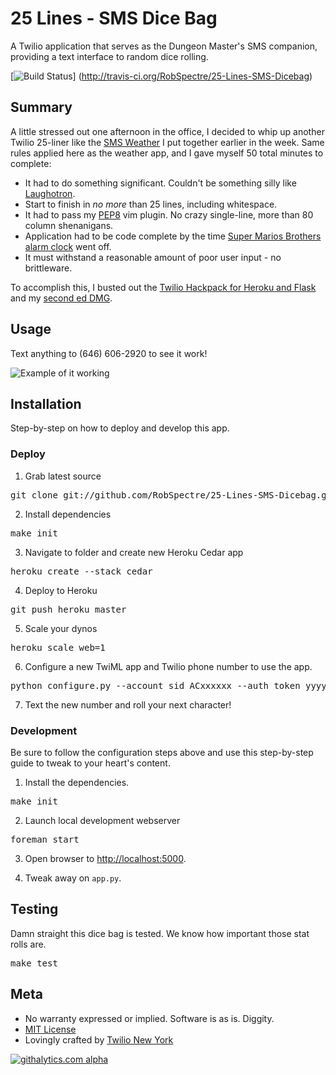 # 25 Lines - SMS Dice Bag 

A Twilio application that serves as the Dungeon Master's SMS companion,
providing a text interface to random dice rolling.

[![Build
Status](https://secure.travis-ci.org/RobSpectre/25-Lines-SMS-Dicebag.png)]
(http://travis-ci.org/RobSpectre/25-Lines-SMS-Dicebag)


## Summary

A little stressed out one afternoon in the office, I decided to whip up another
Twilio 25-liner like the [SMS
Weather](https://github.com/RobSpectre/25-Lines-SMS-Weather) I put together earlier in the week.
Same rules applied here as the weather app, and I gave myself 50 total minutes
to complete:

* It had to do something significant.  Couldn't be something silly like
  [Laughotron](http://www.laughotron.com/).
* Start to finish in *no more* than 25 lines, including whitespace.
* It had to pass my [PEP8](http://www.python.org/dev/peps/pep-0008/) vim plugin.
  No crazy single-line, more than 80 column shenanigans.
* Application had to be code complete by the time [Super Marios Brothers alarm
  clock](http://www.cutesense.com/detail.php?pID=1545&title=Super-Mario-%26amp%3B--Yoshi-Stainless--Mini-Table-Alarm-Clock)
  went off.
* It must withstand a reasonable amount of poor user input - no brittleware.

To accomplish this, I busted out the [Twilio Hackpack for Heroku and
Flask](https://github.com/RobSpectre/Twilio-Hackpack-for-Heroku-and-Flask) and
my [second ed
DMG](http://www.amazon.com/Dungeon-Masters-Guide-Advanced-Dragons/dp/0880387297).

## Usage

Text anything to (646) 606-2920 to see it work!

![Example of it
working](https://raw.github.com/RobSpectre/25-Lines-SMS-Dicebag/master/images/usage.png)


## Installation

Step-by-step on how to deploy and develop this app.

### Deploy 

1) Grab latest source
<pre>
git clone git://github.com/RobSpectre/25-Lines-SMS-Dicebag.git 
</pre>

2) Install dependencies
<pre>
make init
</pre>

3) Navigate to folder and create new Heroku Cedar app
<pre>
heroku create --stack cedar
</pre>

4) Deploy to Heroku
<pre>
git push heroku master
</pre>

5) Scale your dynos
<pre>
heroku scale web=1
</pre>

6) Configure a new TwiML app and Twilio phone number to use the app.
<pre>
python configure.py --account_sid ACxxxxxx --auth_token yyyyyyy -n -N
</pre>

7) Text the new number and roll your next character!


### Development

Be sure to follow the configuration steps above and use this step-by-step guide to tweak to your heart's content.

1) Install the dependencies.
<pre>
make init
</pre>

2) Launch local development webserver
<pre>
foreman start
</pre>

3) Open browser to [http://localhost:5000](http://localhost:5000).

4) Tweak away on `app.py`.


## Testing

Damn straight this dice bag is tested.  We know how important those stat rolls
are.

<pre>
make test
</pre>



## Meta 

* No warranty expressed or implied.  Software is as is. Diggity.
* [MIT License](http://www.opensource.org/licenses/mit-license.html)
* Lovingly crafted by [Twilio New
 York](http://www.meetup.com/Twilio/New-York-NY/) 

[![githalytics.com
alpha](https://cruel-carlota.pagodabox.com/fa3df02d95a43ac0668ea3503d8baa82
"githalytics.com")](http://githalytics.com/RobSpectre/25-Lines-SMS-Dicebag)
